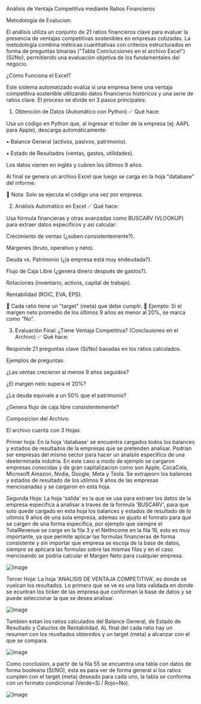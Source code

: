 Análisis de Ventaja Competitiva mediante Ratios Financieros

Metodología de Evalucion:

El análisis utiliza un conjunto de 21 ratios financieros clave para evaluar la presencia de ventajas competitivas
sostenibles en empresas cotizadas. La metodología combina métricas cuantitativas con criterios estructurados en forma de preguntas
binarias ("Tabla Conclucsiones en el archivo Excel") (Sí/No), permitiendo una evaluación objetiva de los fundamentales del negocio.


¿Cómo Funciona el Excel?
 
Este sistema automatizado evalúa si una empresa tiene una ventaja competitiva sostenible utilizando datos financieros históricos 
y una serie de ratios clave. El proceso se divide en 3 pasos principales:

1. Obtención de Datos (Automático con Python)
✅ Qué hace:

Usa un código en Python que, al ingresar el ticker de la empresa (ej: AAPL para Apple), descarga automáticamente:

▪ Balance General (activos, pasivos, patrimonio).

▪ Estado de Resultados (ventas, gastos, utilidades).

Los datos vienen en inglés y cubren los últimos 9 años.

Al final se genera un archivo Excel que luego se carga en la hoja "database" del informe.

🔹 Nota: Solo se ejecuta el código una vez por empresa.


2. Análisis Automático en Excel
✅ Qué hace:

Usa fórmula financieras y otras avanzadas como BUSCARV (VLOOKUP) para extraer datos especificos y asi calcular:

Crecimiento de ventas (¿suben consistentemente?).

Márgenes (bruto, operativo y neto).

Deuda vs. Patrimonio (¿la empresa está muy endeudada?).

Flujo de Caja Libre (¿genera dinero después de gastos?).

Rotaciones (inventario, activos, capital de trabajo).

Rentabilidad (ROIC, EVA, EPS).

📌 Cada ratio tiene un "target" (meta) que debe cumplir.
🔸 Ejemplo: Si el margen neto promedio de los últimos 9 años es menor al 20%, se marca como "No".



3. Evaluación Final: ¿Tiene Ventaja Competitiva?   (Conclsuiones en el Archivo)
✅ Qué hace:

Responde 21 preguntas clave (Sí/No) basadas en los ratios calculados.

Ejemplos de preguntas:

¿Las ventas crecieron al menos 9 años seguidos?

¿El margen neto supera el 20%?

¿La deuda equivale a un 50% que el patrimonio?

¿Genera flujo de caja libre consistentemente?



Composicion del Archivo:

El archivo cuenta con 3 Hojas. 

Primer hoja: En la hoja 'database' se encuentra cargados todos los balances y estados de resultados de la empresas que se pretenden analisar. Podrian ser empresas del mismo sector para hacer 
un analsiis especifico de una deeterminada indutria. En este caso a modo de ejemplo se cargaron empresas conocidas y de gran capitalizacion como son Apple, CocaCola, Microsoft
Amazon, Nvdia, Google, Meta y Tesla. Se extrajeorn los balances y estados de resultado de los utilmos 9 años de las empresas mencioanadas y se cargaron en esta hoja. 


Segunda Hoja: La hoja 'salida' es la que se usa para extraer los datos de la empresa especifica a analisar a traves de la formula 'BUSCARV', para que solo quede cargado en esta hoja los 
balances y estados de resultado de lo ultimos 9 años de una sola empresa, ademas se ajusto el fomrato para que se cargen de una forma especifica, por ejemplo que siempre el TotalRevenue
se carge en la fila 3 y el NetIncome en la fila 16, esto es muy importante, ya que permite aplicar las formulas financieras de forma consistente y sin importar que
empresa se escoja de la base de datos, siempre se aplicara las formulas sobre las mismas filas y en el caso mencioando se podria calcular el Margen Neto para cualquier empresa.

![Image](https://github.com/user-attachments/assets/76467e3f-f786-46ee-9470-8dc5e08503ac)



Tercer Hoja: La hoja 'ANALISIS DE VENTAJA COMPETITIVA', es donde se vuelcan los resultados. 
Lo primero que se ve es una lista validada en donde se ecuntran los ticker de las empresa que conforman la base de datos y se puede seleccionar la que se desea analisar. 

![Image](https://github.com/user-attachments/assets/e1f2ffa4-b15d-47fa-af2e-6665cd406725)




Tambien estan los ratios calculados del Balance General, de Estado de Resultado y Caluclos de Rentabilidad. AL final del cada ratio hay un resumen con los reusltados obtenidos
y un target (meta) a alcanzar con el que se compara. 

![Image](https://github.com/user-attachments/assets/3d3dc82c-0c6f-409c-9962-ec9c5f55ecb5)


Como conclusion, a partir de la fila 55 se encuentra una tabla con datos de forma booleana (SI/NO), esta es para ver de forma general si los ratios cumplen con el target (meta)
deseado para cada uno, la tabla se conforma con un formato condicional (Verde=Si / Rojo=No). 


![Image](https://github.com/user-attachments/assets/38f67cc4-a732-46ff-b1f9-0ca9c78e4285)

